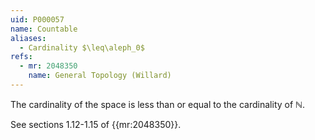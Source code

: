 ```yaml
---
uid: P000057
name: Countable
aliases:
  - Cardinality $\leq\aleph_0$
refs:
  - mr: 2048350
    name: General Topology (Willard)
---
```


The cardinality of the space is less than or equal to the cardinality of $\mathbb N$.

See sections 1.12-1.15 of {{mr:2048350}}.
